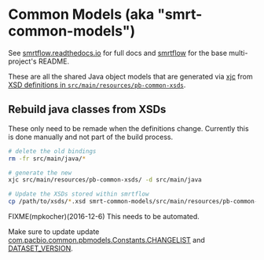# Common Models (aka "smrt-common-models")

See [smrtflow.readthedocs.io](http://smrtflow.readthedocs.io/) for full docs and [smrtflow](../README.md) for the base multi-project's README. 

These are all the shared Java object models that are generated via [xjc](https://jaxb.java.net) from [XSD definitions in `src/main/resources/pb-common-xsds`](src/main/resources/pb-common-xsds).

## Rebuild java classes from XSDs

These only need to be remade when the definitions change. Currently this is done manually and not part of the build process.

```bash
# delete the old bindings
rm -fr src/main/java/*

# generate the new
xjc src/main/resources/pb-common-xsds/ -d src/main/java

# Update the XSDs stored within smrtflow
cp /path/to/xsds/*.xsd smrt-common-models/src/main/resources/pb-common-xsds/
````
FIXME(mpkocher)(2016-12-6) This needs to be automated. 


Make sure to update update [com.pacbio.common.pbmodels.Constants.CHANGELIST](src/main/scala/com/pacbio/common/models/Constants.scala#L13) and [DATASET_VERSION](src/main/scala/com/pacbio/common/models/Constants.scala#L11).
